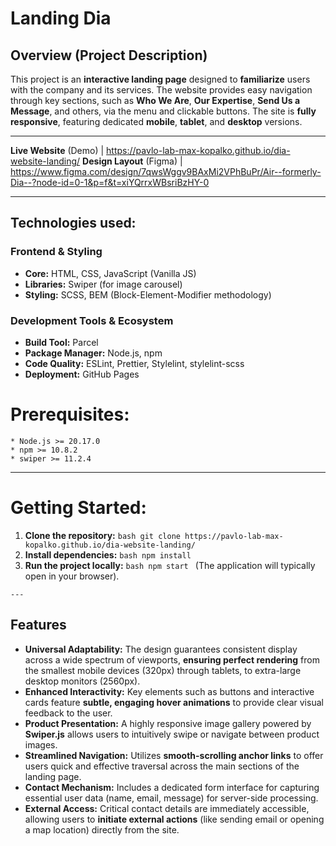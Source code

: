   # Landing Dia

  ## Overview (Project Description)

  This project is an **interactive landing page** designed to **familiarize**
  users with the company and its services. The website provides easy navigation
  through key sections, such as **Who We Are**, **Our Expertise**,
  **Send Us a Message**, and others, via the menu and clickable buttons. The site
  is **fully responsive**, featuring dedicated **mobile**, **tablet**,
  and **desktop** versions.

  ---

  **Live Website** (Demo) | <https://pavlo-lab-max-kopalko.github.io/dia-website-landing/>
  **Design Layout** (Figma) | <https://www.figma.com/design/7qwsWggv9BAxMi2VPhBuPr/Air--formerly-Dia--?node-id=0-1&p=f&t=xiYQrrxWBsriBzHY-0>

  ---

  ## Technologies used:

  ### Frontend & Styling

  * **Core:** HTML, CSS, JavaScript (Vanilla JS)
  * **Libraries:** Swiper (for image carousel)
  * **Styling:** SCSS, BEM (Block-Element-Modifier methodology)

  ### Development Tools & Ecosystem

  * **Build Tool:** Parcel
  * **Package Manager:** Node.js, npm
  * **Code Quality:** ESLint, Prettier, Stylelint, stylelint-scss
  * **Deployment:** GitHub Pages

  # Prerequisites:
    * Node.js >= 20.17.0
    * npm >= 10.8.2
    * swiper >= 11.2.4

  ---

   # Getting Started:

  1.  **Clone the repository:**
    ```bash
    git clone https://pavlo-lab-max-kopalko.github.io/dia-website-landing/
    ```
  2.  **Install dependencies:**
    ```bash
    npm install
    ```
  3.  **Run the project locally:**
    ```bash
    npm start
    ```
    (The application will typically open in your browser).

    ---

 ## Features

* **Universal Adaptability:** The design guarantees consistent display across a wide spectrum of viewports, **ensuring perfect rendering** from the smallest mobile devices (320px) through tablets, to extra-large desktop monitors (2560px).
* **Enhanced Interactivity:** Key elements such as buttons and interactive cards feature **subtle, engaging hover animations** to provide clear visual feedback to the user.
* **Product Presentation:** A highly responsive image gallery powered by **Swiper.js** allows users to intuitively swipe or navigate between product images.
* **Streamlined Navigation:** Utilizes **smooth-scrolling anchor links** to offer users quick and effective traversal across the main sections of the landing page.
* **Contact Mechanism:** Includes a dedicated form interface for capturing essential user data (name, email, message) for server-side processing.
* **External Access:** Critical contact details are immediately accessible, allowing users to **initiate external actions** (like sending email or opening a map location) directly from the site.
